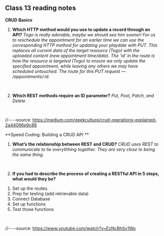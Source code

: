 ## Class 13 reading notes

**CRUD Basics**

1. **Which HTTP method would you use to update a record through an API?**
*Togo is really adorable, maybe we should see him sooner! For us to reschedule the appointment for an earlier time we can use the corresponding HTTP method for updating your playdate with PUT. This replaces all current data of the target resource (Togo) with the uploaded content (new appointment time/date). The ‘id’ in the route is how the resource is targeted (Togo) to ensure we only update the specified appointment, while leaving any others we may have scheduled untouched.*
*The route for this PUT request — /appointments/:id.*
<br>

2. **Which REST methods require an ID parameter?**
*Put, Post, Patch, and Delete*
<br>

//----source: https://medium.com/geekculture/crud-operations-explained-2a44096e9c88

**Speed Coding: Building a CRUD API **

1. **What’s the relationship between REST and CRUD?**
*CRUD uses REST to communicate to tie everythhing together. They are very close to being the same thing.*
<br>

2. **If you had to describe the process of creating a RESTful API in 5 steps, what would they be?**
<ol>
  <li>Set up the routes.</li>
  <li>Prep for testing (add retrievable data)</li>
  <li>Connect Database</li>
  <li>Set up functions</li>
  <li>Test those functions</li>
</ol>
<br>


//----source: https://www.youtube.com/watch?v=EzNcBhSv1Wo
